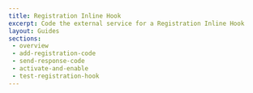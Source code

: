 ```yaml
---
title: Registration Inline Hook
excerpt: Code the external service for a Registration Inline Hook
layout: Guides
sections:
 - overview
 - add-registration-code
 - send-response-code
 - activate-and-enable
 - test-registration-hook
---
```


